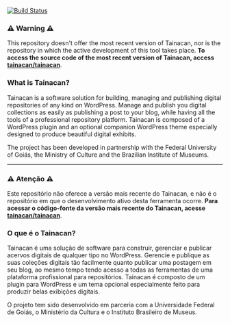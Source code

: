 [![Build Status](https://travis-ci.org/medialab-ufg/tainacan.svg?branch=dev)](https://travis-ci.org/medialab-ufg/tainacan)

### ⚠️ Warning ⚠️ 

This repository doesn't offer the most recent version of Tainacan, nor is the repository in which the active development of this tool takes place. **To access the source code of the most recent version of Tainacan, access [tainacan/tainacan](https://github.com/tainacan/tainacan)**.

### What is Tainacan?

Tainacan is a software solution for building, managing and publishing digital repositories of any kind on WordPress. Manage and publish you digital collections as easily as publishing a post to your blog, while having all the tools of a professional repository platform. Tainacan is composed of a WordPress plugin and an optional companion WordPress theme especially designed to produce beautiful digital exhibits.

The project has been developed in partnership with the Federal University of Goiás, 
the Ministry of Culture and the Brazilian Institute of Museums.

***

### ⚠️ Atenção ⚠️ 

Este repositório não oferece a versão mais recente do Tainacan, e não é o repositório em que o desenvolvimento ativo desta ferramenta ocorre. **Para acessar o código-fonte da versão mais recente do Tainacan, acesse [tainacan/tainacan](https://github.com/tainacan/tainacan)**.

### O que é o Tainacan?

Tainacan é uma solução de software para construir, gerenciar e publicar acervos digitais de qualquer tipo no WordPress. Gerencie e publique as suas coleções digitais tão facilmente quanto publicar uma postagem em seu blog, ao mesmo tempo tendo acesso a todas as ferramentas de uma plataforma profissional para repositórios. Tainacan é composto de um plugin para WordPress e um tema opcional especialmente feito para produzir belas exibições digitais.

O projeto tem sido desenvolvido em parceria com a Universidade Federal de Goiás, o Ministério da Cultura e o Instituto Brasileiro de Museus.
